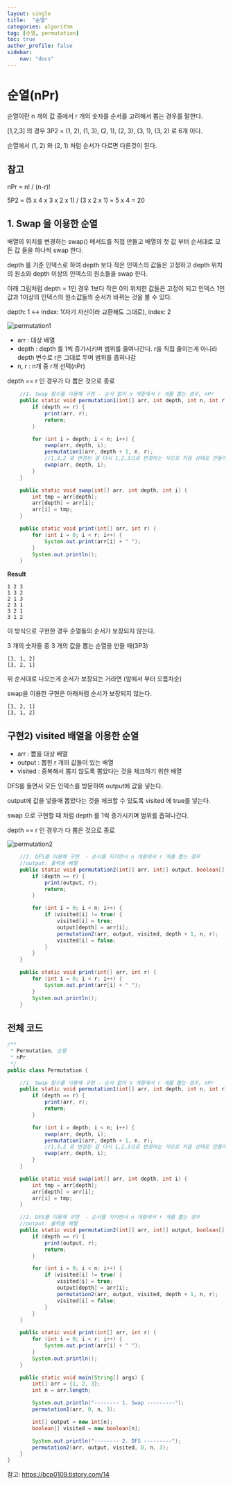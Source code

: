 ```yaml
---
layout: single
title:  "순열"
categories: algorithm
tag: [순열, permutation]
toc: true
author_profile: false
sidebar:
    nav: "docs"
---
```




# 순열(nPr)

순열이란 n 개의 값 중에서 r 개의 숫자를 순서를 고려해서 뽑는 경우를 말한다. 

[1,2,3] 의 경우 3P2 = (1, 2), (1, 3), (2, 1), (2, 3), (3, 1), (3, 2) 로 6개 이다.

순열에서 (1, 2) 와 (2, 1) 처럼 순서가 다르면 다른것이 된다.



## 참고

nPr = n! / (n-r)!

5P2 = (5 x 4 x 3 x 2 x 1) / (3 x 2 x 1) = 5 x 4 = 20



## 1. Swap 을 이용한 순열

배열의 위치를 변경하는 swap() 메서드를 직접 만들고 배열의 첫 값 부터 순서대로 모든 값 들을 하나씩 swap 한다.

depth 를 기준 인덱스로 하여 depth 보다 작은 인덱스의 값들은 고정하고 depth 위치의 원소와 depth 이상의 인덱스의 원소들을 swap 한다. 

아래 그림처럼 depth = 1인 경우 1보다 작은 0의 위치한 값들은 고정이 되고 인덱스 1인 값과 1이상의 인덱스의 원소값들의 순서가 바뀌는 것을 볼 수 있다. 

depth: 1 <-> index: 1(자기 자신이라 교환해도 그대로), index: 2





![permutation1](https://user-images.githubusercontent.com/59478159/169519731-b8d35898-150a-472c-9955-18e5871e6c12.png)



- arr : 대상 배열
- depth : depth 를 1씩 증가시키며 범위를 줄여나간다. r을 직접 줄이는게 아니라 depth 변수로 r은 그대로 두며 범위를 좁혀나감
- n, r : n개 중 r개 선택(nPr)

depth == r 인 경우가 다 뽑은 것으로 종료



```java
	//1. Swap 함수를 이용해 구현 - 순서 없이 n 개중에서 r 개를 뽑는 경우, nPr         {1, 2, 3}, 0, 3, 3
    public static void permutation1(int[] arr, int depth, int n, int r) {
        if (depth == r) {
            print(arr, r);
            return;
        }

        for (int i = depth; i < n; i++) {
            swap(arr, depth, i);
            permutation1(arr, depth + 1, n, r);
            //1,3,2 로 변경된 걸 다시 1,2,3으로 변경하는 식으로 처음 상태로 만들어서 모든 경우를 확인한다.
            swap(arr, depth, i);    
        }
    }

    public static void swap(int[] arr, int depth, int i) {
        int tmp = arr[depth];
        arr[depth] = arr[i];
        arr[i] = tmp;
    }

	public static void print(int[] arr, int r) {
        for (int i = 0; i < r; i++) {
            System.out.print(arr[i] + " ");
        }
        System.out.println();
    }
```



**Result**

```
1 2 3
1 3 2
2 1 3
2 3 1
3 2 1
3 1 2
```



이 방식으로 구현한 경우 순열들의 순서가 보장되지 않는다. 

3 개의 숫자들 중 3 개의 값을 뽑는 순열을 만들 때(3P3) 

```
[3, 1, 2]
[3, 2, 1]
```

위 순서대로 나오는게 순서가 보장되는 거라면 (앞에서 부터 오름차순)

swap을 이용한 구현은 아래처럼 순서가 보장되지 않는다.

```
[3, 2, 1]
[3, 1, 2]
```





## 구현2) visited 배열을 이용한 순열

- arr : 뽑을 대상 배열
- output : 뽑힌 r 개의 값들이 있는 배열
- visited : 중복해서 뽑지 않도록 뽑았다는 것을 체크하기 위한 배열



DFS를 돌면서 모든 인덱스를 방문하여 output에 값을 넣는다. 

output에 값을 넣을때 뽑았다는 것을 체크할 수 있도록 visited 에 true를 넣는다. 

swap 으로 구현할 때 처럼 depth 를 1씩 증가시키며 범위를 좁혀나간다. 

depth == r 인 경우가 다 뽑은 것으로 종료



![permutation2](https://user-images.githubusercontent.com/59478159/169519735-7a176d89-0826-4296-976b-98557f5cfd3e.png)



```java
	//2. DFS를 이용해 구현  - 순서를 지키면서 n 개중에서 r 개를 뽑는 경우
    //output: 출력용 배열
    public static void permutation2(int[] arr, int[] output, boolean[] visited, int depth, int n, int r) {
        if (depth == r) {
            print(output, r);
            return;
        }

        for (int i = 0; i < n; i++) {
            if (visited[i] != true) {
                visited[i] = true;
                output[depth] = arr[i];
                permutation2(arr, output, visited, depth + 1, n, r);
                visited[i] = false;
            }
        }
    }

    public static void print(int[] arr, int r) {
        for (int i = 0; i < r; i++) {
            System.out.print(arr[i] + " ");
        }
        System.out.println();
    }
```





## 전체 코드

```java
/**
 * Permutation, 순열
 * nPr
 */
public class Permutation {

    //1. Swap 함수를 이용해 구현 - 순서 없이 n 개중에서 r 개를 뽑는 경우, nPr         {1, 2, 3}, 0, 3, 3
    public static void permutation1(int[] arr, int depth, int n, int r) {
        if (depth == r) {
            print(arr, r);
            return;
        }

        for (int i = depth; i < n; i++) {
            swap(arr, depth, i);
            permutation1(arr, depth + 1, n, r);
            //1,3,2 로 변경된 걸 다시 1,2,3으로 변경하는 식으로 처음 상태로 만들어서 모든 경우를 확인한다.
            swap(arr, depth, i);    
        }
    }

    public static void swap(int[] arr, int depth, int i) {
        int tmp = arr[depth];
        arr[depth] = arr[i];
        arr[i] = tmp;
    }

    //2. DFS를 이용해 구현  - 순서를 지키면서 n 개중에서 r 개를 뽑는 경우
    //output: 출력용 배열
    public static void permutation2(int[] arr, int[] output, boolean[] visited, int depth, int n, int r) {
        if (depth == r) {
            print(output, r);
            return;
        }

        for (int i = 0; i < n; i++) {
            if (visited[i] != true) {
                visited[i] = true;
                output[depth] = arr[i];
                permutation2(arr, output, visited, depth + 1, n, r);
                visited[i] = false;
            }
        }
    }

    public static void print(int[] arr, int r) {
        for (int i = 0; i < r; i++) {
            System.out.print(arr[i] + " ");
        }
        System.out.println();
    }

    public static void main(String[] args) {
        int[] arr = {1, 2, 3};
        int n = arr.length;

        System.out.println("-------- 1. Swap ---------");
        permutation1(arr, 0, n, 3);

        int[] output = new int[n];
        boolean[] visited = new boolean[n];

        System.out.println("-------- 2. DFS ---------");
        permutation2(arr, output, visited, 0, n, 3);
    }
}
```





참고: https://bcp0109.tistory.com/14
